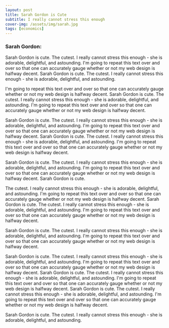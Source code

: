 ```yaml
---
layout: post
title: Sarah Gordon is Cute
subtitle: I really cannot stress this enough
cover-img: /assets/img/sarah.jpg
tags: [economics]
---
```


### Sarah Gordon:

Sarah Gordon is cute. The cutest. I really cannot stress this enough - she is adorable, delightful, and astounding. I'm going to repeat this text over and over so that one can accurately gauge whether or not my web design is halfway decent. Sarah Gordon is cute. The cutest. I really cannot stress this enough - she is adorable, delightful, and astounding. 

I'm going to repeat this text over and over so that one can accurately gauge whether or not my web design is halfway decent. Sarah Gordon is cute. The cutest. I really cannot stress this enough - she is adorable, delightful, and astounding. I'm going to repeat this text over and over so that one can accurately gauge whether or not my web design is halfway decent.

Sarah Gordon is cute. The cutest. I really cannot stress this enough - she is adorable, delightful, and astounding. I'm going to repeat this text over and over so that one can accurately gauge whether or not my web design is halfway decent. Sarah Gordon is cute. The cutest. I really cannot stress this enough - she is adorable, delightful, and astounding. I'm going to repeat this text over and over so that one can accurately gauge whether or not my web design is halfway decent. 

Sarah Gordon is cute. The cutest. I really cannot stress this enough - she is adorable, delightful, and astounding. I'm going to repeat this text over and over so that one can accurately gauge whether or not my web design is halfway decent. Sarah Gordon is cute.

The cutest. I really cannot stress this enough - she is adorable, delightful, and astounding. I'm going to repeat this text over and over so that one can accurately gauge whether or not my web design is halfway decent. Sarah Gordon is cute. The cutest. I really cannot stress this enough - she is adorable, delightful, and astounding. I'm going to repeat this text over and over so that one can accurately gauge whether or not my web design is halfway decent.

Sarah Gordon is cute. The cutest. I really cannot stress this enough - she is adorable, delightful, and astounding. I'm going to repeat this text over and over so that one can accurately gauge whether or not my web design is halfway decent.

Sarah Gordon is cute. The cutest. I really cannot stress this enough - she is adorable, delightful, and astounding. I'm going to repeat this text over and over so that one can accurately gauge whether or not my web design is halfway decent. Sarah Gordon is cute. The cutest. I really cannot stress this enough - she is adorable, delightful, and astounding. I'm going to repeat this text over and over so that one can accurately gauge whether or not my web design is halfway decent. Sarah Gordon is cute. The cutest. I really cannot stress this enough - she is adorable, delightful, and astounding. I'm going to repeat this text over and over so that one can accurately gauge whether or not my web design is halfway decent.

Sarah Gordon is cute. The cutest. I really cannot stress this enough - she is adorable, delightful, and astounding. 
